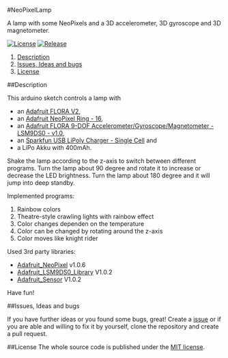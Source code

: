 #NeoPixelLamp

A lamp with some NeoPixels and a 3D accelerometer, 3D gyroscope and 3D magnetometer.

[![License](https://img.shields.io/badge/license-MIT-blue.svg)](http://choosealicense.com/licenses/mit/)
[![Release](https://img.shields.io/github/release/BlueAndi/NeoPixelLamp.svg)](https://github.com/BlueAndi/NeoPixelLamp/releases)

1. [Description](https://github.com/BlueAndi/NeoPixelLamp#description)
2. [Issues, Ideas and bugs](https://github.com/BlueAndi/NeoPixelLamp#issues-ideas-and-bugs)
3. [License](https://github.com/BlueAndi/NeoPixelLamp#license)

##Description

This arduino sketch controls a lamp with
* an [Adafruit FLORA V2](https://www.adafruit.com/products/659),
* an [Adafruit NeoPixel Ring - 16](https://www.adafruit.com/product/1463),
* an [Adafruit FLORA 9-DOF Accelerometer/Gyroscope/Magnetometer - LSM9DS0 - v1.0](https://www.adafruit.com/product/2020),
* an [Sparkfun USB LiPoly Charger - Single Cell](https://www.sparkfun.com/products/12711) and
* a LiPo Akku with 400mAh.

Shake the lamp according to the z-axis to switch between different programs.
Turn the lamp about 90 degree and rotate it to increase or decrease the LED brightness.
Turn the lamp about 180 degree and it will jump into deep standby.

Implemented programs:

1. Rainbow colors
2. Theatre-style crawling lights with rainbow effect
3. Color changes dependen on the temperature
4. Color can be changed by rotating around the z-axis
5. Color moves like knight rider

Used 3rd party libraries:

* [Adafruit_NeoPixel](https://github.com/adafruit/Adafruit_NeoPixel) v1.0.6
* [Adafruit_LSM9DS0_Library](https://github.com/adafruit/Adafruit_LSM9DS0_Library) V1.0.2
* [Adafruit_Sensor](https://github.com/adafruit/Adafruit_Sensor) V1.0.2

Have fun!

##Issues, Ideas and bugs

If you have further ideas or you found some bugs, great! Create a [issue](https://github.com/BlueAndi/NeoPixelLamp/issues) or if
you are able and willing to fix it by yourself, clone the repository and create a pull request.

##License
The whole source code is published under the [MIT license](http://choosealicense.com/licenses/mit/).
